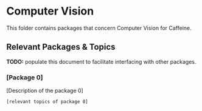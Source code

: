 # Computer Vision #

This folder contains packages that concern Computer Vision for Caffeine.

## Relevant Packages & Topics ##

**TODO:** populate this document to facilitate interfacing with other packages.

### [Package 0] ###
[Description of the package 0]
```
[relevant topics of package 0]
```
